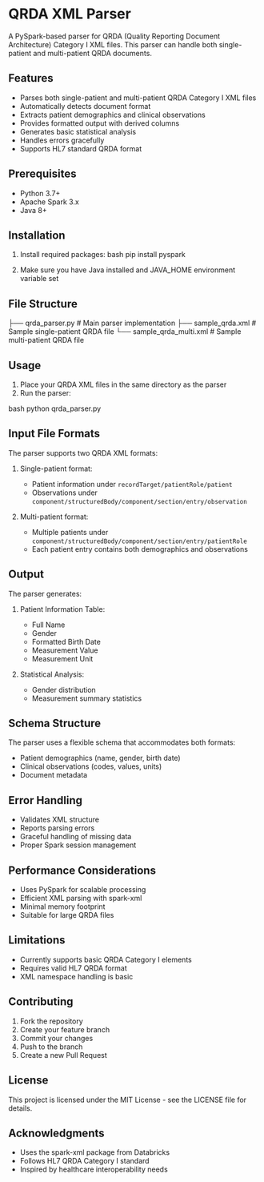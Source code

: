# QRDA XML Parser

A PySpark-based parser for QRDA (Quality Reporting Document Architecture) Category I XML files. This parser can handle both single-patient and multi-patient QRDA documents.

## Features

- Parses both single-patient and multi-patient QRDA Category I XML files
- Automatically detects document format
- Extracts patient demographics and clinical observations
- Provides formatted output with derived columns
- Generates basic statistical analysis
- Handles errors gracefully
- Supports HL7 standard QRDA format

## Prerequisites

- Python 3.7+
- Apache Spark 3.x
- Java 8+

## Installation

1. Install required packages:
bash
pip install pyspark



2. Make sure you have Java installed and JAVA_HOME environment variable set

## File Structure


├── qrda_parser.py # Main parser implementation
├── sample_qrda.xml # Sample single-patient QRDA file
└── sample_qrda_multi.xml # Sample multi-patient QRDA file


## Usage

1. Place your QRDA XML files in the same directory as the parser
2. Run the parser:
   
bash
python qrda_parser.py


## Input File Formats

The parser supports two QRDA XML formats:

1. Single-patient format:
   - Patient information under `recordTarget/patientRole/patient`
   - Observations under `component/structuredBody/component/section/entry/observation`

2. Multi-patient format:
   - Multiple patients under `component/structuredBody/component/section/entry/patientRole`
   - Each patient entry contains both demographics and observations

## Output

The parser generates:

1. Patient Information Table:
   - Full Name
   - Gender
   - Formatted Birth Date
   - Measurement Value
   - Measurement Unit

2. Statistical Analysis:
   - Gender distribution
   - Measurement summary statistics

## Schema Structure

The parser uses a flexible schema that accommodates both formats:
- Patient demographics (name, gender, birth date)
- Clinical observations (codes, values, units)
- Document metadata

## Error Handling

- Validates XML structure
- Reports parsing errors
- Graceful handling of missing data
- Proper Spark session management

## Performance Considerations

- Uses PySpark for scalable processing
- Efficient XML parsing with spark-xml
- Minimal memory footprint
- Suitable for large QRDA files

## Limitations

- Currently supports basic QRDA Category I elements
- Requires valid HL7 QRDA format
- XML namespace handling is basic

## Contributing

1. Fork the repository
2. Create your feature branch
3. Commit your changes
4. Push to the branch
5. Create a new Pull Request

## License

This project is licensed under the MIT License - see the LICENSE file for details.

## Acknowledgments

- Uses the spark-xml package from Databricks
- Follows HL7 QRDA Category I standard
- Inspired by healthcare interoperability needs